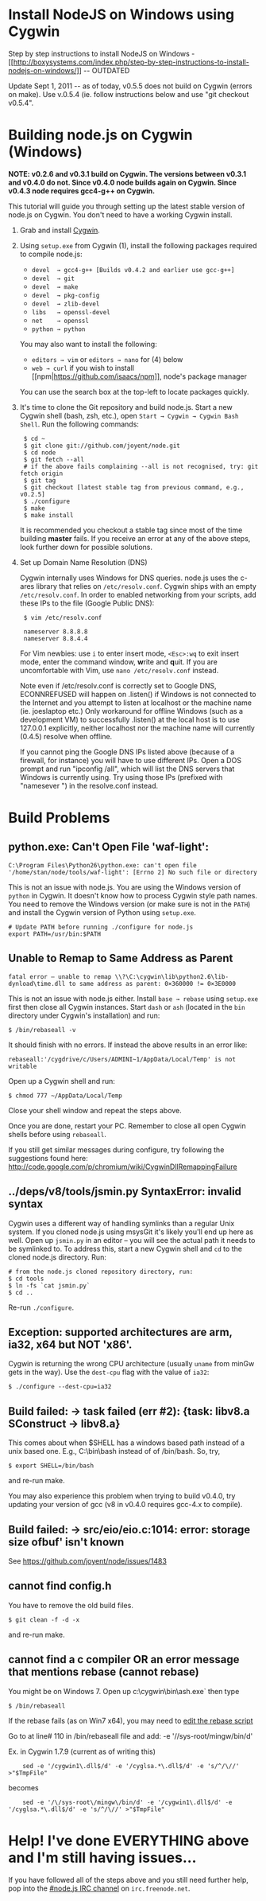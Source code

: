 Install NodeJS on Windows using Cygwin
====
Step by step instructions to install NodeJS on Windows - [[http://boxysystems.com/index.php/step-by-step-instructions-to-install-nodejs-on-windows/]] -- OUTDATED

Update Sept 1, 2011 -- as of today, v0.5.5 does not build on Cygwin (errors on make). Use v.0.5.4 (ie. follow instructions below and use "git checkout v0.5.4".

Building node.js on Cygwin (Windows)
====

**NOTE: v0.2.6 and v0.3.1 build on Cygwin. The versions between v0.3.1 and v0.4.0 do not. Since v0.4.0 node builds again on Cygwin.  Since v0.4.3 node requires gcc4-g++ on Cygwin.**



This tutorial will guide you through setting up the latest stable version of node.js on Cygwin. You don't need to have a working Cygwin install.

1. Grab and install [Cygwin](http://www.cygwin.com/).
2. Using `setup.exe` from Cygwin (1), install the following packages required to compile node.js:

    * `devel  → gcc4-g++ [Builds v0.4.2 and earlier use gcc-g++]`
    * `devel  → git`
    * `devel  → make`
    * `devel  → pkg-config`
    * `devel  → zlib-devel`
    * `libs   → openssl-devel`
    * `net    → openssl`
    * `python → python`

    You may also want to install the following:

    * `editors → vim` or `editors → nano` for (4) below
    * `web → curl` if you wish to install [[npm|https://github.com/isaacs/npm]], node's package manager

    You can use the search box at the top-left to locate packages quickly.

2. It's time to clone the Git repository and build node.js. Start a new Cygwin shell (bash, zsh, etc.), open `Start → Cygwin → Cygwin Bash Shell`. Run the following commands:

        $ cd ~
        $ git clone git://github.com/joyent/node.git
        $ cd node
        $ git fetch --all
        # if the above fails complaining --all is not recognised, try: git fetch origin
        $ git tag
        $ git checkout [latest stable tag from previous command, e.g., v0.2.5]
        $ ./configure
        $ make
        $ make install

    It is recommended you checkout a stable tag since most of the time building **master** fails.
    If you receive an error at any of the above steps, look further down for possible solutions.

3. Set up Domain Name Resolution (DNS)

    Cygwin internally uses Windows for DNS queries. node.js uses the c-ares library that relies on `/etc/resolv.conf`. Cygwin ships with an empty `/etc/resolv.conf`. In order to enabled networking from your scripts, add these IPs to the file (Google Public DNS):

        $ vim /etc/resolv.conf

        nameserver 8.8.8.8
        nameserver 8.8.4.4

    For Vim newbies:  use `i` to enter insert mode, `<Esc>:wq` to exit insert mode, enter the command window, **w**rite and **q**uit. If you are uncomfortable with Vim, use `nano /etc/resolv.conf` instead.

    Note even if /etc/resolv.conf is correctly set to Google DNS, ECONNREFUSED will happen on .listen() if Windows is not connected to the Internet and you attempt to listen at localhost or the machine name (ie. joeslaptop etc.) Only workaround for offline Windows (such as a development VM) to successfully .listen() at the local host is to use 127.0.0.1 explicitly, neither localhost nor the machine name will currently (0.4.5) resolve when offline.

    If you cannot ping the Google DNS IPs listed above (because of a firewall, for instance) you will have to use different IPs.  Open a DOS prompt and run "ipconfig /all", which will list the DNS servers that Windows is currently using.  Try using those IPs (prefixed with "namesever ") in the resolve.conf instead.

Build Problems
====

python.exe: Can't Open File 'waf-light':
----

```
C:\Program Files\Python26\python.exe: can't open file '/home/stan/node/tools/waf-light': [Errno 2] No such file or directory
```

This is not an issue with node.js. You are using the Windows version of `python` in Cygwin. It doesn't know how to process Cygwin style path names. You need to remove the Windows version (or make sure is not in the `PATH`) and install the Cygwin version of Python using `setup.exe`.

```
# Update PATH before running ./configure for node.js
export PATH=/usr/bin:$PATH
```

Unable to Remap to Same Address as Parent
----

```
fatal error – unable to remap \\?\C:\cygwin\lib\python2.6\lib-dynload\time.dll to same address as parent: 0×360000 != 0×3E0000
```

This is not an issue with node.js either. Install `base → rebase` using `setup.exe` first then close all Cygwin instances. Start `dash` or `ash` (located in the `bin` directory under Cygwin's installation) and run:

```
$ /bin/rebaseall -v
```

It should finish with no errors. If instead the above results in an error like:

```
rebaseall:'/cygdrive/c/Users/ADMINI~1/AppData/Local/Temp' is not writable
```

Open up a Cygwin shell and run:
   
```
$ chmod 777 ~/AppData/Local/Temp
```

Close your shell window and repeat the steps above.

Once you are done, restart your PC. Remember to close all open Cygwin shells before using `rebaseall`.

If you still get similar messages during configure, try following the suggestions found here: http://code.google.com/p/chromium/wiki/CygwinDllRemappingFailure

../deps/v8/tools/jsmin.py SyntaxError: invalid syntax
----

Cygwin uses a different way of handling symlinks than a regular Unix system. If you cloned node.js using msysGit it's likely you'll end up here as well. Open up `jsmin.py` in an editor – you will see the actual path it needs to be symlinked to. To address this, start a new Cygwin shell and `cd` to the cloned node.js directory. Run:

```
# from the node.js cloned repository directory, run:
$ cd tools
$ ln -fs `cat jsmin.py`
$ cd ..
```

Re-run `./configure`.

Exception: supported architectures are arm, ia32, x64 but NOT 'x86'.
----

Cygwin is returning the wrong CPU architecture (usually `uname` from minGw gets in the way). Use the `dest-cpu` flag with the value of `ia32`:

```
$ ./configure --dest-cpu=ia32
```

Build failed:  -> task failed (err #2): 	{task: libv8.a SConstruct -> libv8.a}
----
This comes about when $SHELL has a windows based path instead of  a unix based one.  E.g., C:\bin\bash instead of of /bin/bash. So, try, 
```
$ export SHELL=/bin/bash
```
and re-run make.

You may also experience this problem when trying to build v0.4.0, try updating your version of gcc (v8 in v0.4.0 requires gcc-4.x to compile).


Build failed:  -> src/eio/eio.c:1014: error: storage size ofbuf' isn't known
----
See https://github.com/joyent/node/issues/1483


cannot find config.h
----
You have to remove the old build files.
```
$ git clean -f -d -x
```
and re-run make.

cannot find a c compiler OR an error message that mentions rebase (cannot rebase)
----
You might be on Windows 7. 
Open up c:\cygwin\bin\ash.exe` then type
```
$ /bin/rebaseall
```

If the rebase fails (as on Win7 x64), you may need to [edit the rebase script](http://ajaywhiz.posterous.com/installing-nodejs-on-windows-7)

Go to at line# 110 in /bin/rebaseall file and add: -e '/\/sys-root\/mingw\/bin/d'

Ex. in Cygwin 1.7.9 (current as of writing this)

```
    sed -e '/cygwin1\.dll$/d' -e '/cyglsa.*\.dll$/d' -e 's/^/\//' >"$TmpFile"
```

becomes 

```
    sed -e '/\/sys-root\/mingw\/bin/d' -e '/cygwin1\.dll$/d' -e '/cyglsa.*\.dll$/d' -e 's/^/\//' >"$TmpFile"
```

Help! I've done EVERYTHING above and I'm still having issues…
====

If you have followed all of the steps above and you still need further help, pop into the [#node.js IRC channel](http://webchat.freenode.net?channels=node.js) on `irc.freenode.net`.
